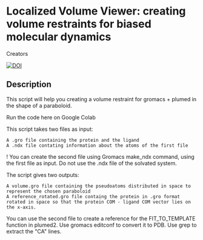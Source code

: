 # Localized Volume Viewer: creating volume restraints for biased molecular dynamics
Creators

[![DOI](https://zenodo.org/badge/DOI/10.5281/zenodo.7575202.svg)](https://doi.org/10.5281/zenodo.7575202)

## Description

This script will help you creating a volume restraint for gromacs + plumed in the shape of a paraboloid.

Run the code here on Google Colab

This script takes two files as input:

    A .gro file containing the protein and the ligand
    A .ndx file contating information about the atoms of the first file

! You can create the second file using Gromacs make_ndx command, using the first file as input. Do not use the .ndx file of the solvated system.

The script gives two outputs:

    A volume.gro file containing the pseudoatoms distributed in space to represent the chosen paraboloid
    A reference_rotated.gro file containg the protein in .gro format rotated in space so that the protein COM - ligand COM vector lies on the x-axis.

You can use the second file to create a reference for the FIT_TO_TEMPLATE function in plumed2. Use gromacs editconf to convert it to PDB. Use grep to extract the "CA" lines.
